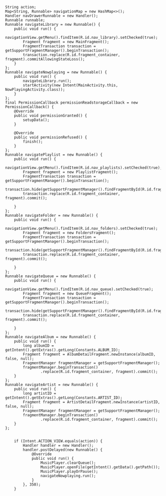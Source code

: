     String action;
    Map<String, Runnable> navigationMap = new HashMap<>();
    Handler navDrawerRunnable = new Handler();
    Runnable runnable;
    Runnable navigateLibrary = new Runnable() {
        public void run() {
            navigationView.getMenu().findItem(R.id.nav_library).setChecked(true);
            Fragment fragment = new MainFragment();
            FragmentTransaction transaction = getSupportFragmentManager().beginTransaction();
            transaction.replace(R.id.fragment_container, fragment).commitAllowingStateLoss();
        }
    };
    Runnable navigateNowplaying = new Runnable() {
        public void run() {
            navigateLibrary.run();
            startActivity(new Intent(MainActivity.this, NowPlayingActivity.class));
        }
    };
    final PermissionCallback permissionReadstorageCallback = new PermissionCallback() {
        @Override
        public void permissionGranted() {
            setupData();
        }

        @Override
        public void permissionRefused() {
            finish();
        }
    };
    Runnable navigatePlaylist = new Runnable() {
        public void run() {
            navigationView.getMenu().findItem(R.id.nav_playlists).setChecked(true);
            Fragment fragment = new PlaylistFragment();
            FragmentTransaction transaction = getSupportFragmentManager().beginTransaction();
            transaction.hide(getSupportFragmentManager().findFragmentById(R.id.fragment_container));
            transaction.replace(R.id.fragment_container, fragment).commit();

        }
    };
    Runnable navigateFolder = new Runnable() {
        public void run() {
            navigationView.getMenu().findItem(R.id.nav_folders).setChecked(true);
            Fragment fragment = new FoldersFragment();
            FragmentTransaction transaction = getSupportFragmentManager().beginTransaction();
            transaction.hide(getSupportFragmentManager().findFragmentById(R.id.fragment_container));
            transaction.replace(R.id.fragment_container, fragment).commit();

        }
    };
    Runnable navigateQueue = new Runnable() {
        public void run() {
            navigationView.getMenu().findItem(R.id.nav_queue).setChecked(true);
            Fragment fragment = new QueueFragment();
            FragmentTransaction transaction = getSupportFragmentManager().beginTransaction();
            transaction.hide(getSupportFragmentManager().findFragmentById(R.id.fragment_container));
            transaction.replace(R.id.fragment_container, fragment).commit();

        }
    };
    Runnable navigateAlbum = new Runnable() {
        public void run() {
            long albumID = getIntent().getExtras().getLong(Constants.ALBUM_ID);
            Fragment fragment = AlbumDetailFragment.newInstance(albumID, false, null);
            FragmentManager fragmentManager = getSupportFragmentManager();
            fragmentManager.beginTransaction()
                    .replace(R.id.fragment_container, fragment).commit();
        }
    };
    Runnable navigateArtist = new Runnable() {
        public void run() {
            long artistID = getIntent().getExtras().getLong(Constants.ARTIST_ID);
            Fragment fragment = ArtistDetailFragment.newInstance(artistID, false, null);
            FragmentManager fragmentManager = getSupportFragmentManager();
            fragmentManager.beginTransaction()
                    .replace(R.id.fragment_container, fragment).commit();
        }
    };
    

        if (Intent.ACTION_VIEW.equals(action)) {
            Handler handler = new Handler();
            handler.postDelayed(new Runnable() {
                @Override
                public void run() {
                    MusicPlayer.clearQueue();
                    MusicPlayer.openFile(getIntent().getData().getPath());
                    MusicPlayer.playOrPause();
                    navigateNowplaying.run();
                }
            }, 350);
        }
    